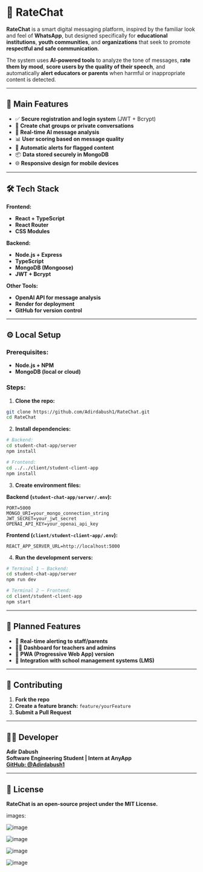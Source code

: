 # 📱 **RateChat**

**RateChat** is a smart digital messaging platform, inspired by the familiar look and feel of **WhatsApp**, but designed specifically for **educational institutions**, **youth communities**, and **organizations** that seek to promote **respectful and safe communication**.

The system uses **AI-powered tools** to analyze the tone of messages, **rate them by mood**, **score users by the quality of their speech**, and automatically **alert educators or parents** when harmful or inappropriate content is detected.

---

## 🚀 **Main Features**

- ✅ **Secure registration and login system** (JWT + Bcrypt)  
- 💬 **Create chat groups or private conversations**  
- 🧠 **Real-time AI message analysis**  
- 📊 **User scoring based on message quality**  
- 🚨 **Automatic alerts for flagged content**  
- 📦 **Data stored securely in MongoDB**  
- 🌐 **Responsive design for mobile devices**

---

## 🛠 **Tech Stack**

**Frontend:**  
- **React + TypeScript**  
- **React Router**  
- **CSS Modules**

**Backend:**  
- **Node.js + Express**  
- **TypeScript**  
- **MongoDB (Mongoose)**  
- **JWT + Bcrypt**

**Other Tools:**  
- **OpenAI API for message analysis**  
- **Render for deployment**  
- **GitHub for version control**

---

## ⚙️ **Local Setup**

### **Prerequisites:**
- **Node.js + NPM**  
- **MongoDB (local or cloud)**

### **Steps:**

1. **Clone the repo:**
```bash
git clone https://github.com/Adirdabush1/RateChat.git
cd RateChat
```

2. **Install dependencies:**
```bash
# Backend:
cd student-chat-app/server
npm install

# Frontend:
cd ../../client/student-client-app
npm install
```

3. **Create environment files:**

**Backend (`student-chat-app/server/.env`):**
```env
PORT=5000
MONGO_URI=your_mongo_connection_string
JWT_SECRET=your_jwt_secret
OPENAI_API_KEY=your_openai_api_key
```

**Frontend (`client/student-client-app/.env`):**
```env
REACT_APP_SERVER_URL=http://localhost:5000
```

4. **Run the development servers:**
```bash
# Terminal 1 – Backend:
cd student-chat-app/server
npm run dev

# Terminal 2 – Frontend:
cd client/student-client-app
npm start
```

---

## 🧪 **Planned Features**

- 🔔 **Real-time alerting to staff/parents**  
- 🧑‍🏫 **Dashboard for teachers and admins**  
- 📱 **PWA (Progressive Web App) version**  
- 🧩 **Integration with school management systems (LMS)**

---

## 🤝 **Contributing**

1. **Fork the repo**  
2. **Create a feature branch:** `feature/yourFeature`  
3. **Submit a Pull Request**

---

## 👨‍💻 **Developer**

**Adir Dabush**  
**Software Engineering Student | Intern at AnyApp**  
[**GitHub: @Adirdabush1**](https://github.com/Adirdabush1)

---

## 📄 **License**

**RateChat is an open-source project under the MIT License.**

images:

![image](https://github.com/user-attachments/assets/98b696bf-50f3-4e3c-af27-a86fa8f56eca)

![image](https://github.com/user-attachments/assets/60b5dd62-2281-4a36-bcda-ee28c98f5f8b)

![image](https://github.com/user-attachments/assets/647668da-96ca-4618-b6d4-ef8ea250719e)

![image](https://github.com/user-attachments/assets/1b479758-2efc-48de-982e-577f8002f523)


